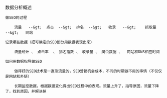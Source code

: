 数据分析概述

	做SEO的过程

		流量   --&gt;  点击  --&gt;  排名  --&gt;   收录   --&gt;    抓取量   --&gt;   网站

	记录哪些数据（把可确定的SEO部分用数据表现出来）

		流量统计 、 点击率  、 排名指数 、 收录量 、 爬虫数据 、  网站和DNS相应时间

	如何用数据指导做SEO

		做得好的SEO技术是一直涨流量的，SEO营销机会成本，不同的时期做不用的事情（不仅仅是网站和外链）

		长期监控数据，根据数据变化得出SEO过程中的表现。流量上升了，指导原因，流量下降了，找到原因，并解决掉

